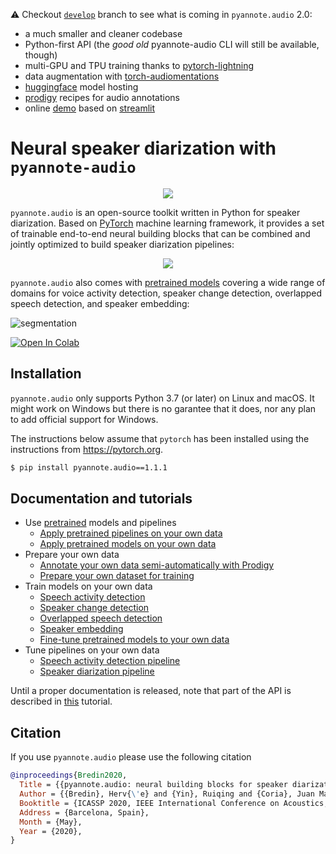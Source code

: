 :warning: Checkout [`develop`](https://github.com/pyannote/pyannote-audio/tree/develop) branch to see what is coming in `pyannote.audio` 2.0:

- a much smaller and cleaner codebase
- Python-first API (the *good old* pyannote-audio CLI will still be available, though)
- multi-GPU and TPU training thanks to [pytorch-lightning](https://pytorchlightning.ai/)
- data augmentation with [torch-audiomentations](https://github.com/asteroid-team/torch-audiomentations)
- [huggingface](https://huggingface.co) model hosting
- [prodigy](https://prodi.gy) recipes for audio annotations
- online [demo](https://share.streamlit.io/pyannote/pyannote-audio-demo/main/app.py) based on [streamlit](https://www.streamlit.io)

# Neural speaker diarization with `pyannote-audio`

<p align="center"> 
 <a href="https://www.youtube.com/watch?v=37R_R82lfwA"><img src="https://img.youtube.com/vi/37R_R82lfwA/0.jpg"></a>
</p>

`pyannote.audio` is an open-source toolkit written in Python for speaker diarization. Based on [PyTorch](pytorch.org) machine learning framework, it provides a set of trainable end-to-end neural building blocks that can be combined and jointly optimized to build speaker diarization pipelines:

<p align="center"> 
<img src="pipeline.png">
</p>

`pyannote.audio` also comes with [pretrained models](https://github.com/pyannote/pyannote-audio-hub) covering a wide range of domains for voice activity detection, speaker change detection, overlapped speech detection, and speaker embedding:

![segmentation](tutorials/pretrained/model/segmentation.png)

[![Open In Colab](https://colab.research.google.com/assets/colab-badge.svg)](https://colab.research.google.com/github/pyannote/pyannote-audio/blob/master/notebooks/introduction_to_pyannote_audio_speaker_diarization_toolkit.ipynb)

## Installation

`pyannote.audio` only supports Python 3.7 (or later) on Linux and macOS. It might work on Windows but there is no garantee that it does, nor any plan to add official support for Windows.

The instructions below assume that `pytorch` has been installed using the instructions from https://pytorch.org.


```bash
$ pip install pyannote.audio==1.1.1
```

## Documentation and tutorials

* Use [pretrained](https://github.com/pyannote/pyannote-audio-hub) models and pipelines
  * [Apply pretrained pipelines on your own data](tutorials/pretrained/pipeline)
  * [Apply pretrained models on your own data](tutorials/pretrained/model)
* Prepare your own data
  * [Annotate your own data semi-automatically with Prodigy](tutorials/prodigy)
  * [Prepare your own dataset for training](tutorials/data_preparation)
* Train models on your own data
  * [Speech activity detection](tutorials/models/speech_activity_detection)
  * [Speaker change detection](tutorials/models/speaker_change_detection)
  * [Overlapped speech detection](tutorials/models/overlap_detection)
  * [Speaker embedding](tutorials/models/speaker_embedding)
  * [Fine-tune pretrained models to your own data](tutorials/finetune)
* Tune pipelines on your own data
  * [Speech activity detection pipeline](tutorials/pipelines/speech_activity_detection)
  * [Speaker diarization pipeline](tutorials/pipelines/speaker_diarization)


Until a proper documentation is released, note that part of the API is described in [this](tutorials/pretrained/model) tutorial.  


## Citation

If you use `pyannote.audio` please use the following citation

```bibtex
@inproceedings{Bredin2020,
  Title = {{pyannote.audio: neural building blocks for speaker diarization}},
  Author = {{Bredin}, Herv{\'e} and {Yin}, Ruiqing and {Coria}, Juan Manuel and {Gelly}, Gregory and {Korshunov}, Pavel and {Lavechin}, Marvin and {Fustes}, Diego and {Titeux}, Hadrien and {Bouaziz}, Wassim and {Gill}, Marie-Philippe},
  Booktitle = {ICASSP 2020, IEEE International Conference on Acoustics, Speech, and Signal Processing},
  Address = {Barcelona, Spain},
  Month = {May},
  Year = {2020},
}
```
